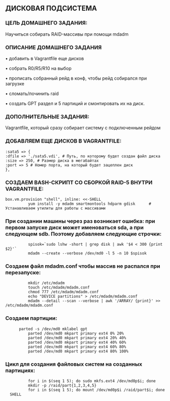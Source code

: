 ## ДИСКОВАЯ ПОДСИСТЕМА 

###             ЦЕЛЬ ДОМАШНЕГО ЗАДАНИЯ:
Научиться собирать RAID-массивы при помощи mdadm 

### ОПИСАНИЕ ДОМАШНЕГО ЗАДАНИЯ
• добавить в Vagrantfile еще дисков

• собрать R0/R5/R10 на выбор

• прописать собранный рейд в конф, чтобы рейд собирался при загрузке

• сломать/починить raid 

• создать GPT раздел и 5 партиций и смонтировать их на диск.

### ДОПОЛНИТЕЛЬНЫЕ ЗАДАНИЯ:
Vagrantfile, который сразу собирает систему с подключенным рейдом

### ДОБАВЛЯЕМ ЕЩЕ ДИСКОВ В VAGRANTFILE:
```
:sata5 => {
:dfile => './sata5.vdi', # Путь, по которому будет создан файл диска
:size => 250, # Размер диска в мегабайтах
:port => 5 # Номер порта, на который будет зацеплен диск
},

```
### СОЗДАЕМ BASH-СКРИПТ СО СБОРКОЙ RAID-5 ВНУТРИ VAGRANTFILE:
```
box.vm.provision "shell", inline: <<-SHELL
	      yum install -y mdadm smartmontools hdparm gdisk      # Устанавливаем утилиты для работы с массивами
```
### При создании машины через раз возникает ошибка: при первом запуске диск может именоваться sda, а при следующем sdb. Поэтому добавляем следующие строчки:
              spisok=`sudo lshw -short | grep disk | awk '$4 < 300 {print $2}'`  
              mdadm --create --verbose /dev/md0 -l 5 -n 10 $spisok
### Создаем файл mdadm.conf чтобы массив не распался при перезапуске: 	      
              mkdir /etc/mdadm
              touch /etc/mdadm/mdadm.conf
              chmod 777 /etc/mdadm/mdadm.conf
              echo "DEVICE partitions" > /etc/mdadm/mdadm.conf
              mdadm --detail --scan --verbose | awk '/ARRAY/ {print}' >> /etc/mdadm/mdadm.conf
### Создаем партиции: 
	      parted -s /dev/md0 mklabel gpt
              parted /dev/md0 mkpart primary ext4 0% 20%
              parted /dev/md0 mkpart primary ext4 20% 40%
              parted /dev/md0 mkpart primary ext4 40% 60%
              parted /dev/md0 mkpart primary ext4 60% 80%
              parted /dev/md0 mkpart primary ext4 80% 100%
### Цикл для создания файловых систем на созданных партициях:	      
              for i in $(seq 1 5); do sudo mkfs.ext4 /dev/md0p$i; done
              mkdir -p /raid/part{1,2,3,4,5}
              for i in $(seq 1 5); do mount /dev/md0p$i /raid/part$i; done
  	  SHELL
```
